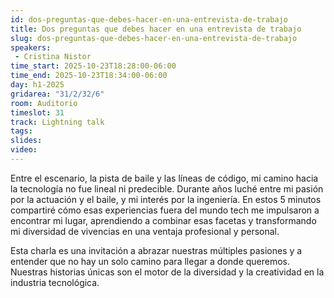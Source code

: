 ```yaml
---
id: dos-preguntas-que-debes-hacer-en-una-entrevista-de-trabajo
title: Dos preguntas que debes hacer en una entrevista de trabajo
slug: dos-preguntas-que-debes-hacer-en-una-entrevista-de-trabajo
speakers:
 - Cristina Nistor
time_start: 2025-10-23T18:28:00-06:00
time_end: 2025-10-23T18:34:00-06:00
day: h1-2025
gridarea: "31/2/32/6"
room: Auditorio
timeslot: 31
track: Lightning talk
tags:
slides: 
video:
---
```


Entre el escenario, la pista de baile y las líneas de código, mi camino hacia la tecnología no fue lineal ni predecible. Durante años luché entre mi pasión por la actuación y el baile, y mi interés por la ingeniería. En estos 5 minutos compartiré cómo esas experiencias fuera del mundo tech me impulsaron a encontrar mi lugar, aprendiendo a combinar esas facetas y transformando mi diversidad de vivencias en una ventaja profesional y personal.

Esta charla es una invitación a abrazar nuestras múltiples pasiones y a entender que no hay un solo camino para llegar a donde queremos. Nuestras historias únicas son el motor de la diversidad y la creatividad en la industria tecnológica.